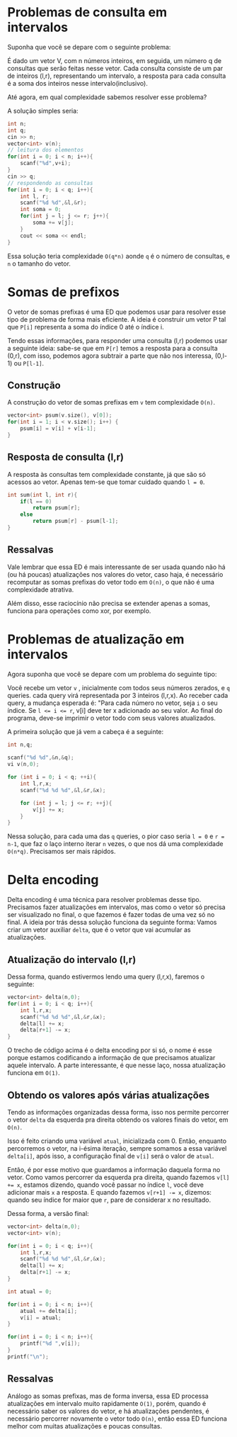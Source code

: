 # Problemas de consulta em intervalos

Suponha que você se depare com o seguinte problema:

É dado um vetor V, com n números inteiros, em seguida, um número q de consultas que serão feitas nesse vetor. Cada consulta consiste de um par de inteiros (l,r), representando um intervalo, a resposta para cada consulta é a soma dos inteiros nesse intervalo(inclusivo).

Até agora, em qual complexidade sabemos resolver esse problema?

A solução simples seria: 
```cpp
int n;
int q;
cin >> n;
vector<int> v(n);
// leitura dos elementos
for(int i = 0; i < n; i++){
    scanf("%d",v+i);
}
cin >> q;
// respondendo as consultas
for(int i = 0; i < q; i++){
    int l, r;
    scanf("%d %d",&l,&r);
    int soma = 0;
    for(int j = l; j <= r; j++){
        soma += v[j];
    }
    cout << soma << endl;
}
```

Essa solução teria complexidade `O(q*n)` aonde `q` é o número de consultas, e `n` o tamanho do vetor. 


# Somas de prefixos

O vetor de somas prefixas é uma ED que podemos usar para resolver esse tipo de problema de forma mais eficiente. A ideia é construir um vetor P tal que `P[i]` representa a soma do índice 0 até o índice i.

Tendo essas informações, para responder uma consulta (l,r) podemos usar a seguinte ideia: sabe-se que em `P[r]` temos a resposta para a consulta (0,r), com isso, podemos agora subtrair a parte que não nos interessa, (0,l-1) ou `P[l-1]`.

## Construção 

A construção do vetor de somas prefixas em `v` tem complexidade `O(n)`. 

```cpp
vector<int> psum(v.size(), v[0]);
for(int i = 1; i < v.size(); i++) {
    psum[i] = v[i] + v[i-1];
}
```

## Resposta de consulta (l,r)

A resposta às consultas tem complexidade constante, já que são só acessos ao vetor. Apenas tem-se que tomar cuidado quando `l = 0`.

```cpp
int sum(int l, int r){
    if(l == 0)
        return psum[r];
	else
        return psum[r] - psum[l-1];
}
```

## Ressalvas 

Vale lembrar que essa ED é mais interessante de ser usada quando não há (ou há poucas) atualizações nos valores do vetor, caso haja, é necessário recomputar as somas prefixas do vetor todo em `O(n)`, o que não é uma complexidade atrativa. 

Além disso, esse raciocínio não precisa se extender apenas a somas, funciona para operações como xor, por exemplo.  


# Problemas de atualização em intervalos

Agora suponha que você se depare com um problema do seguinte tipo:

Você recebe um vetor `v` , inicialmente com todos seus números zerados, e `q` queries. cada query virá representada por 3 inteiros (l,r,x). Ao receber cada query, a mudança esperada é: "Para cada número no vetor, seja `i` o seu índice. Se `l <= i <= r`, v[i] deve ter x adicionado ao seu valor. Ao final do programa, deve-se imprimir o vetor todo com seus valores atualizados.

A primeira solução que já vem a cabeça é a seguinte:

```cpp
int n,q;
	
scanf("%d %d",&n,&q);
vi v(n,0);

for (int i = 0; i < q; ++i){
    int l,r,x;
    scanf("%d %d %d",&l,&r,&x);

    for (int j = l; j <= r; ++j){
        v[j] += x;
    }
}
```

Nessa solução, para cada uma das `q` queries, o pior caso seria `l = 0` e `r = n-1`, que faz o laço interno iterar `n` vezes, o que nos dá uma complexidade `O(n*q)`. Precisamos ser mais rápidos.

# Delta encoding

Delta encoding é uma técnica para resolver problemas desse tipo. Precisamos fazer atualizações em intervalos, mas como o vetor só precisa ser visualizado no final, o que fazemos é fazer todas de uma vez só no final. A ideia por trás dessa solução funciona da seguinte forma: Vamos criar um vetor auxiliar `delta`, que é o vetor que vai acumular as atualizações. 


## Atualização do intervalo (l,r)

Dessa forma, quando estivermos lendo uma query (l,r,x), faremos o seguinte:

```cpp
vector<int> delta(n,0);
for(int i = 0; i < q; i++){
    int l,r,x;
    scanf("%d %d %d",&l,&r,&x);
    delta[l] += x;
    delta[r+1] -= x;
}
```

O trecho de código acima é o delta encoding por si só, o nome é esse porque estamos codificando a informação de que precisamos atualizar aquele intervalo. A parte interessante, é que nesse laço, nossa atualização funciona em `O(1)`.


## Obtendo os valores após várias atualizações

Tendo as informações organizadas dessa forma, isso nos permite percorrer o vetor `delta` da esquerda pra direita obtendo os valores finais do vetor, em `O(n)`.

 Isso é feito criando uma variável `atual`, inicializada com 0. Então, enquanto percorremos o vetor, na i-ésima iteração, sempre somamos a essa variável `delta[i]`, após isso, a configuração final de `v[i]` será o valor de `atual`. 

Então, é por esse motivo que guardamos a informação daquela forma no vetor. Como vamos percorrer da esquerda pra direita, quando fazemos `v[l] += x`, estamos dizendo, quando você passar no índice `l`, você deve adicionar mais `x` a resposta. E quando fazemos `v[r+1] -= x`, dizemos: quando seu índice for maior que `r`, pare de considerar x no resultado.

Dessa forma, a versão final: 

```cpp
vector<int> delta(n,0);
vector<int> v(n);

for(int i = 0; i < q; i++){
    int l,r,x;
    scanf("%d %d %d",&l,&r,&x);
    delta[l] += x;
    delta[r+1] -= x;
}

int atual = 0;

for(int i = 0; i < n; i++){
    atual += delta[i];
    v[i] = atual;
}

for(int i = 0; i < n; i++){
    printf("%d ",v[i]);
}
printf("\n");

```

## Ressalvas

Análogo as somas prefixas, mas de forma inversa, essa ED processa atualizações em intervalo muito rapidamente `O(1)`, porém, quando é necessário saber os valores do vetor, e há atualizações pendentes, é necessário percorrer novamente o vetor todo `O(n)`, então essa ED funciona melhor com muitas atualizações e poucas consultas.
